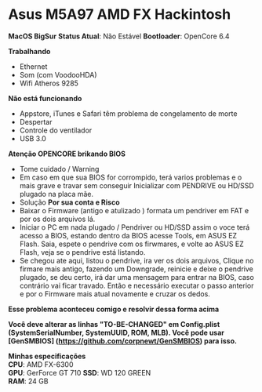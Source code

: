 # Asus M5A97 AMD FX Hackintosh

**MacOS BigSur**
**Status Atual**: Não Estável
**Bootloader**: OpenCore 6.4

**Trabalhando**

- Ethernet
- Som (com VoodooHDA)
- Wifi Atheros 9285

**Não está funcionando**

- Appstore, iTunes e Safari têm problema de congelamento de morte
- Despertar
- Controle do ventilador
- USB 3.0

**Atenção OPENCORE brikando BIOS**

- Tome cuidado / Warning
- Em caso em que sua BIOS for corrompido, terá varios problemas e o mais grave e travar sem conseguir
    Inicializar com PENDRIVE ou HD/SSD plugado na placa mãe.
- Solução **Por sua conta e Risco**
- Baixar o Firmware (antigo e atulizado ) formata um pendriver em FAT e por os dois arquivos lá.
- Iniciar o PC em nada plugado / Pendriver ou HD/SSD assim o voce terá acesso a BIOS,  estando dentro da BIOS
    acesse Tools, em ASUS EZ Flash. Saia, espete o pendrive com os firwmares, e volte ao ASUS EZ Flash,
    veja se o pendrive está listando.
- Se chegou ate aqui, listou o pendrive, ira ver os dois arquivos, Clique no firmare mais antigo, fazendo um Downgrade,
    reinicie e deixe o pendrive plugado, se deu certo, irá dar uma mensagem para entrar na BIOS, caso contrário 
    vai ficar travado. Então e necessário executar o passo anterior e por o Firmware mais atual novamente e cruzar os dedos.

**Esse problema aconteceu comigo e resolvir dessa forma acima**

**Você deve alterar as linhas "TO-BE-CHANGED" em Config.plist (SystemSerialNumber, SystemUUID, ROM, MLB). Você pode usar [GenSMBIOS] (https://github.com/corpnewt/GenSMBIOS) para isso.**  
  
**Minhas especificações**  
**CPU**: AMD FX-6300  
**GPU**: GerForce GT 710
**SSD**: WD 120 GREEN  
**RAM**: 24 GB